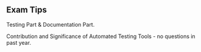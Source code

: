 ## Exam Tips

Testing Part & Documentation Part.

Contribution and Significance of Automated Testing Tools - no questions in past year. 